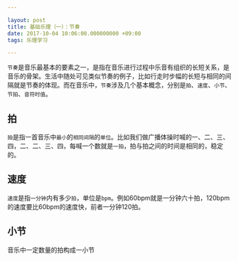 ```yaml
---

layout: post
title: 基础乐理（一）：节奏
date: 2017-10-04 10:06:00.000000000 +09:00
tags: 乐理学习

---
```


`节奏`是音乐最基本的要素之一，是指在音乐进行过程中乐音有组织的长短关系，是音乐的骨架。生活中随处可见类似节奏的例子，比如行走时步幅的长短与相同的间隔就是节奏的体现。而在音乐中，`节奏`涉及几个基本概念，分别是`拍`、`速度`、`小节`、`节拍`、`音符时值`。

## 拍

`拍`是指一首音乐中`最小`的`相同间隔`的`单位`。比如我们做广播体操时喊的一、二、三、四，二、二、三、四，每喊一个数就是`一拍`，拍与拍之间的时间是相同的，稳定的。

## 速度

`速度`是指`一分钟`内有多少`拍`，单位是`bpm`。例如60bpm就是一分钟六十拍，120bpm的速度要比60bpm的速度快，前者一分钟120拍。

## 小节

音乐中一定数量的拍构成一小节